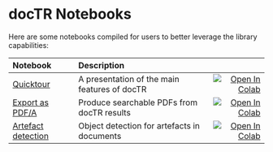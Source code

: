# docTR Notebooks

Here are some notebooks compiled for users to better leverage the library capabilities:

| Notebook     |      Description      |   |
|:----------|:-------------|------:|
| [Quicktour](https://github.com/mindee/notebooks/blob/main/doctr/quicktour.ipynb) | A presentation of the main features of docTR | [![Open In Colab](https://colab.research.google.com/assets/colab-badge.svg)](https://colab.research.google.com/github/mindee/notebooks/blob/main/doctr/quicktour.ipynb) |
| [Export as PDF/A](https://github.com/mindee/notebooks/blob/main/doctr/export_as_pdfa.ipynb) | Produce searchable PDFs from docTR results | [![Open In Colab](https://colab.research.google.com/assets/colab-badge.svg)](https://colab.research.google.com/github/mindee/notebooks/blob/main/doctr/export_as_pdfa.ipynb) |
[Artefact detection](https://github.com/mindee/notebooks/blob/main/doctr/artefact_detection.ipynb) | Object detection for artefacts in documents | [![Open In Colab](https://colab.research.google.com/assets/colab-badge.svg)](https://colab.research.google.com/github/mindee/notebooks/blob/main/doctr/artefact_detection.ipynb) |
